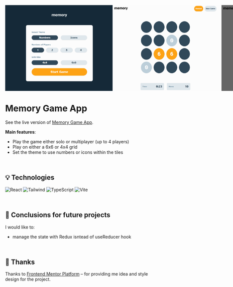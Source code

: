 <div style='display: flex'>
  <img src='./public/Screenshot%202025-03-08%20211210.png' alt="Preview" width='350' height='275'/>
  <img src='./public/Screenshot%202025-03-08%20211242.png' alt="Preview" width='350' height='275'/>
  <img src='./public/Screenshot%202025-03-08%20211313.png' alt="Preview" width='350' height='275'/>
  <img src='./public/Screenshot%202025-03-08%20211325.png' alt="Preview" width='350' height='275'/>
</div>

# Memory Game App

See the live version of [Memory Game App](https://memory-game-app-dudziak.netlify.app/).

**Main features**:
- Play the game either solo or multiplayer (up to 4 players)
- Play on either a 6x6 or 4x4 grid
- Set the theme to use numbers or icons within the tiles

&nbsp;
 
## 💡 Technologies
![React](https://img.shields.io/badge/-ReactJs-61DAFB?logo=react&logoColor=white&style=for-the-badge)
![Tailwind](https://img.shields.io/badge/Tailwind_CSS-grey?style=for-the-badge&logo=tailwind-css&logoColor=38B2AC)
![TypeScript](https://img.shields.io/badge/TypeScript-3178C6?style=for-the-badge&logo=typescript&logoColor=white)
![Vite](https://img.shields.io/badge/Vite-646CFF?style=for-the-badge&logo=Vite&logoColor=white)

&nbsp;


## 💭 Conclusions for future projects

I would like to:
- manage the state with Redux isntead of useReducer hook

&nbsp;

## 👏 Thanks
Thanks to [Frontend Mentor Platform](https://www.frontendmentor.io) – for providing me idea and style design for the project.
